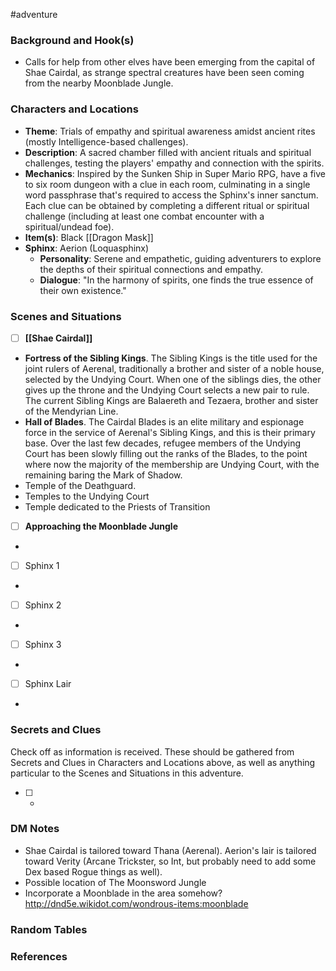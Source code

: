  #adventure 

### Background and Hook(s)

* Calls for help from other elves have been emerging from the capital of Shae Cairdal, as strange spectral creatures have been seen coming from the nearby Moonblade Jungle.

### Characters and Locations

* **Theme**: Trials of empathy and spiritual awareness amidst ancient rites (mostly Intelligence-based challenges).
* **Description**: A sacred chamber filled with ancient rituals and spiritual challenges, testing the players' empathy and connection with the spirits.
* **Mechanics**: Inspired by the Sunken Ship in Super Mario RPG, have a five to six room dungeon with a clue in each room, culminating in a single word passphrase that's required to access the Sphinx's inner sanctum. Each clue can be obtained by completing a different ritual or spiritual challenge (including at least one combat encounter with a spiritual/undead foe).
* **Item(s)**: Black [[Dragon Mask]]
* **Sphinx**: Aerion (Loquasphinx)
	* **Personality**: Serene and empathetic, guiding adventurers to explore the depths of their spiritual connections and empathy.
	* **Dialogue**: "In the harmony of spirits, one finds the true essence of their own existence."

### Scenes and Situations

 - [ ]  **[[Shae Cairdal]]**

* **Fortress of the Sibling Kings**. The Sibling Kings is the title used for the joint rulers of Aerenal, traditionally a brother and sister of a noble house, selected by the Undying Court. When one of the siblings dies, the other gives up the throne and the Undying Court selects a new pair to rule. The current Sibling Kings are Balaereth and Tezaera, brother and sister of the Mendyrian Line.
* **Hall of Blades**. The Cairdal Blades is an elite military and espionage force in the service of Aerenal's Sibling Kings, and this is their primary base. Over the last few decades, refugee members of the Undying Court has been slowly filling out the ranks of the Blades, to the point where now the majority of the membership are Undying Court, with the remaining baring the Mark of Shadow. 
* Temple of the Deathguard. 
* Temples to the Undying Court
* Temple dedicated to the Priests of Transition

 - [ ]  **Approaching the Moonblade Jungle**

* 

 - [ ]  Sphinx 1

* 

 - [ ]  Sphinx 2

* 

 - [ ]  Sphinx 3

* 

 - [ ]  Sphinx Lair

* 

### Secrets and Clues
Check off as information is received. These should be gathered from Secrets and Clues in Characters and Locations above, as well as anything particular to the Scenes and Situations in this adventure.

 - [ ] -

### DM Notes

* Shae Cairdal is tailored toward Thana (Aerenal). Aerion's lair is tailored toward Verity (Arcane Trickster, so Int, but probably need to add some Dex based Rogue things as well).
* Possible location of The Moonsword Jungle
* Incorporate a Moonblade in the area somehow? http://dnd5e.wikidot.com/wondrous-items:moonblade

### Random Tables



### References
